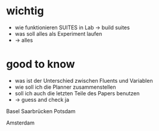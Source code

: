 # wichtig
-  wie funktionieren SUITES in Lab
  -> build suites
-  was soll alles als Experiment laufen
-  -> alles

# good to know
- was ist der Unterschied zwischen Fluents und Variablen
- wie soll ich die Planner zusammenstellen
- soll ich auch die letzten Teile des Papers benutzen
- -> guess and check ja


Basel
Saarbrücken
Potsdam

Amsterdam

